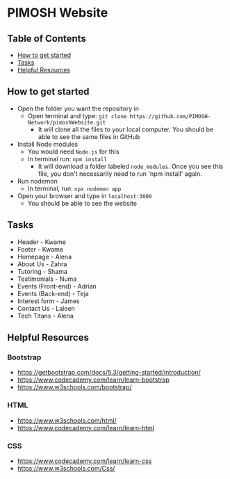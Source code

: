 # PIMOSH Website
## Table of Contents
- [How to get started](https://github.com/PIMOSH-Network/pimoshWebsite?tab=readme-ov-file#how-to-get-started)
- [Tasks](https://github.com/PIMOSH-Network/pimoshWebsite?tab=readme-ov-file#tasks)
- [Helpful Resources](https://github.com/PIMOSH-Network/pimoshWebsite?tab=readme-ov-file#helpful-resources)

## How to get started
- Open the folder you want the repository in
    - Open terminal and type: `git clone https://github.com/PIMOSH-Network/pimoshWebsite.git`
        - It will clone all the files to your local computer. You should be able to see the same files in GitHub
- Install Node modules
    - You would need `Node.js` for this
    - In terminal run: `npm install`
        - It will download a folder labeled `node_modules`. Once you see this file, you don't necessarily need to run 'npm install' again.
- Run nodemon
    - In terminal, run: `npx nodemon app`
- Open your browser and type in `localhost:3000` 
    - You should be able to see the website

## Tasks
- Header - Kwame
- Footer - Kwame
- Homepage - Alena
- About Us - Zahra
- Tutoring - Shama
- Testimonials - Numa
- Events (Front-end) - Adrian
- Events (Back-end) - Teja
- Interest form - James
- Contact Us - Laleen
- Tech Titans - Alena

## Helpful Resources
### Bootstrap
- https://getbootstrap.com/docs/5.3/getting-started/introduction/
- https://www.codecademy.com/learn/learn-bootstrap
- https://www.w3schools.com/bootstrap/

### HTML
- https://www.w3schools.com/html/
- https://www.codecademy.com/learn/learn-html

### CSS
- https://www.codecademy.com/learn/learn-css
- https://www.w3schools.com/Css/
